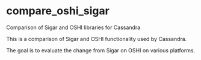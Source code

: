 # compare_oshi_sigar
Comparison of Sigar and OSHI libraries for Cassandra

This is a comparison of Sigar and OSHI functionality used by Cassandra.

The goal is to evaluate the change from Sigar on OSHI on various platforms.
